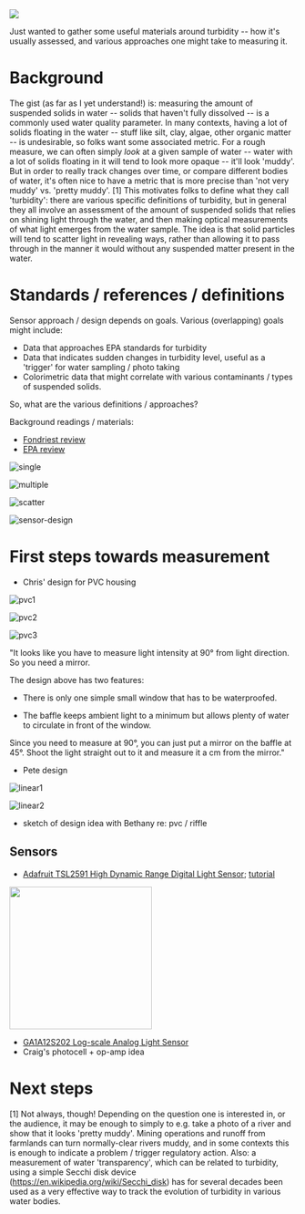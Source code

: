
<img src="./assets/turbidity.png">


Just wanted to gather some useful materials around turbidity -- how it's usually assessed, and various approaches one might take to measuring it.

# Background

The gist (as far as I yet understand!) is:  measuring the amount of suspended solids in water -- solids that haven't fully dissolved --  is a commonly used water quality parameter. In many contexts, having a lot of solids floating in the water -- stuff like silt, clay, algae, other organic matter  -- is undesirable, so folks want some associated metric.  For a rough measure, we can often simply *look* at a given sample of water --  water with a lot of solids floating in it will tend to look more opaque -- it'll look 'muddy'.  But in order to really track changes over time, or compare different bodies of water, it's often nice to have a metric that is more precise than 'not very muddy' vs. 'pretty muddy'. [1] This motivates folks to define what they call 'turbidity': there are various specific definitions of turbidity, but in general they all involve an assessment of the amount of suspended solids that relies on shining light through the water, and then making optical measurements of what light emerges from the water sample.  The idea is that solid particles will tend to scatter light in revealing ways, rather than allowing it to pass through in the manner it would without any suspended matter present in the water.  

# Standards / references / definitions

Sensor approach / design depends on goals.  Various (overlapping) goals might include: 
- Data that approaches EPA standards for turbidity
- Data that indicates sudden changes in turbidity level, useful as a 'trigger' for water sampling / photo taking
- Colorimetric data that might correlate with various contaminants / types of suspended solids.

So, what are the various definitions / approaches?

Background readings / materials:

- [Fondriest review](http://www.fondriest.com/environmental-measurements/equipment/measuring-water-quality/turbidity-sensors-meters-and-methods/)
- [EPA review](http://water.epa.gov/lawsregs/rulesregs/sdwa/mdbp/upload/2001_01_12_mdbp_turbidity_chap_11.pdf)


![single](./assets/single-beam-color.png)

![multiple](./assets/four-beam-color.png)

![scatter](./assets/scatter-patterns-color.png)

![sensor-design](./assets/sensor-design.png)


# First steps towards measurement

- Chris' design for PVC housing

![pvc1](./assets/pvc-1.jpg)

![pvc2](./assets/pvc-2.jpg)

![pvc3](./assets/pvc-3.jpg)

"It looks like you have to measure light intensity at 90° from light direction. So you need a mirror.

The design above has two features:

- There is only one simple small window that has to be waterproofed.

- The baffle keeps ambient light to a minimum but allows plenty of water to circulate in front of the window.

Since you need to measure at 90°, you can just put a mirror on the baffle at 45°. Shoot the light straight out to it and measure it a cm from the mirror."


- Pete design

![linear1](./assets/linear-1.png)

![linear2](./assets/linear-2.png)

- sketch of design idea with Bethany re: pvc / riffle

## Sensors


- [Adafruit TSL2591 High Dynamic Range Digital Light Sensor](http://www.adafruit.com/products/1980?gclid=Cj0KEQjwgeuuBRCiwpD0hP3Cg4kBEiQAHflm1hb43Ub5CR7TSTamNBer7x-t3-FwrEZkxcEN1Hy_rXMaAlLP8P8HAQ); [tutorial](https://learn.adafruit.com/adafruit-tsl2591)

<img src="./assets/tsl2591.jpg" width=250>

- [GA1A12S202 Log-scale Analog Light Sensor](http://www.adafruit.com/products/1384?gclid=Cj0KEQjwgeuuBRCiwpD0hP3Cg4kBEiQAHflm1mFemOLx3eg_rCWAgsncuij1epxwds8A0sAr97IrN-0aAqib8P8HAQ)
- Craig's photocell + op-amp idea

# Next steps


[1] Not always, though! Depending on the question one is interested in, or the audience, it may be enough to simply to e.g. take a photo of a river and show that it looks 'pretty muddy'.  Mining operations and runoff from farmlands can turn normally-clear rivers muddy, and in some contexts this is enough to indicate a problem / trigger regulatory action.  Also: a measurement of water 'transparency', which can be related to turbidity, using a simple Secchi disk device (https://en.wikipedia.org/wiki/Secchi_disk) has for several decades been used as a very effective way to track the evolution of turbidity in various water bodies. 
